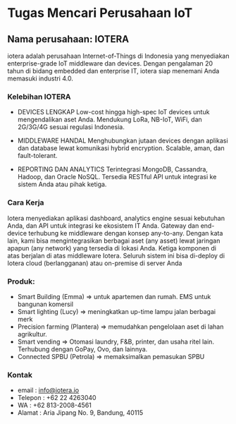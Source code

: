 # Tugas Mencari Perusahaan IoT

## Nama perusahaan: IOTERA
iotera adalah perusahaan Internet-of-Things di Indonesia yang menyediakan enterprise-grade IoT middleware dan devices. Dengan pengalaman 20 tahun di bidang embedded dan enterprise IT, iotera siap menemani Anda memasuki industri 4.0.

### Kelebihan IOTERA
* DEVICES LENGKAP
Low-cost hingga high-spec IoT devices untuk mengendalikan aset Anda. Mendukung LoRa, NB-IoT, WiFi, dan 2G/3G/4G sesuai regulasi Indonesia.

* MIDDLEWARE HANDAL
Menghubungkan jutaan devices dengan aplikasi dan database lewat komunikasi hybrid encryption. Scalable, aman, dan fault-tolerant.

* REPORTING DAN ANALYTICS
Terintegrasi MongoDB, Cassandra, Hadoop, dan Oracle NoSQL. Tersedia RESTful API untuk integrasi ke sistem Anda atau pihak ketiga. 

### Cara Kerja
Iotera menyediakan aplikasi dashboard, analytics engine sesuai kebutuhan Anda, dan API untuk integrasi ke ekosistem IT Anda. Gateway dan end-device terhubung ke middleware dengan konsep any-to-any. Dengan kata lain, kami bisa mengintegrasikan berbagai aset (any asset) lewat jaringan apapun (any network) yang tersedia di lokasi Anda. Ketiga komponen di atas berjalan di atas middleware Iotera. Seluruh sistem ini bisa di-deploy di Iotera cloud (berlangganan) atau on-premise di server Anda

### Produk:
* Smart Building (Emma) => untuk apartemen dan rumah. EMS untuk bangunan komersil
* Smart lighting (Lucy) => meningkatkan up-time lampu jalan berbagai merk 
* Precision farming (Plantera) => memudahkan pengelolaan aset di lahan agrikultur.
* Smart vending => Otomasi laundry, F&B, printer, dan usaha ritel lain. Terhubung dengan GoPay, Ovo, dan lainnya.
* Connected SPBU (Petrola) => memaksimalkan pemasukan SPBU

### Kontak
- email   : info@iotera.io
- Telepon : +62 22 4263040
- WA      : +62 813-2008-4561
- Alamat  : Aria Jipang No. 9, Bandung, 40115
